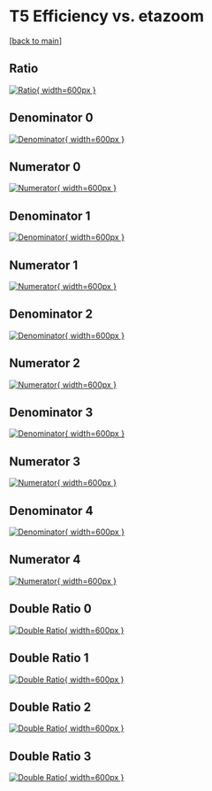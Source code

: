 # T5 Efficiency vs. etazoom

[[back to main](./)]



## Ratio

[![Ratio](../mtv/var/T5_xtr_0_1_eff_etazoom.png){ width=600px }](../mtv/var/T5_xtr_0_1_eff_etazoom.pdf)

## Denominator 0

[![Denominator](../mtv/den/T5_xtr_0_1_eff_etazoom_den0.png){ width=600px }](../mtv/den/T5_xtr_0_1_eff_etazoom_den0.pdf)

## Numerator 0

[![Numerator](../mtv/num/T5_xtr_0_1_eff_etazoom_num0.png){ width=600px }](../mtv/num/T5_xtr_0_1_eff_etazoom_num0.pdf)

## Denominator 1

[![Denominator](../mtv/den/T5_xtr_0_1_eff_etazoom_den1.png){ width=600px }](../mtv/den/T5_xtr_0_1_eff_etazoom_den1.pdf)

## Numerator 1

[![Numerator](../mtv/num/T5_xtr_0_1_eff_etazoom_num1.png){ width=600px }](../mtv/num/T5_xtr_0_1_eff_etazoom_num1.pdf)

## Denominator 2

[![Denominator](../mtv/den/T5_xtr_0_1_eff_etazoom_den2.png){ width=600px }](../mtv/den/T5_xtr_0_1_eff_etazoom_den2.pdf)

## Numerator 2

[![Numerator](../mtv/num/T5_xtr_0_1_eff_etazoom_num2.png){ width=600px }](../mtv/num/T5_xtr_0_1_eff_etazoom_num2.pdf)

## Denominator 3

[![Denominator](../mtv/den/T5_xtr_0_1_eff_etazoom_den3.png){ width=600px }](../mtv/den/T5_xtr_0_1_eff_etazoom_den3.pdf)

## Numerator 3

[![Numerator](../mtv/num/T5_xtr_0_1_eff_etazoom_num3.png){ width=600px }](../mtv/num/T5_xtr_0_1_eff_etazoom_num3.pdf)

## Denominator 4

[![Denominator](../mtv/den/T5_xtr_0_1_eff_etazoom_den4.png){ width=600px }](../mtv/den/T5_xtr_0_1_eff_etazoom_den4.pdf)

## Numerator 4

[![Numerator](../mtv/num/T5_xtr_0_1_eff_etazoom_num4.png){ width=600px }](../mtv/num/T5_xtr_0_1_eff_etazoom_num4.pdf)

## Double Ratio 0

[![Double Ratio](../mtv/ratio/T5_xtr_0_1_eff_etazoom_ratio0.png){ width=600px }](../mtv/ratio/T5_xtr_0_1_eff_etazoom_ratio0.pdf)

## Double Ratio 1

[![Double Ratio](../mtv/ratio/T5_xtr_0_1_eff_etazoom_ratio1.png){ width=600px }](../mtv/ratio/T5_xtr_0_1_eff_etazoom_ratio1.pdf)

## Double Ratio 2

[![Double Ratio](../mtv/ratio/T5_xtr_0_1_eff_etazoom_ratio2.png){ width=600px }](../mtv/ratio/T5_xtr_0_1_eff_etazoom_ratio2.pdf)

## Double Ratio 3

[![Double Ratio](../mtv/ratio/T5_xtr_0_1_eff_etazoom_ratio3.png){ width=600px }](../mtv/ratio/T5_xtr_0_1_eff_etazoom_ratio3.pdf)

